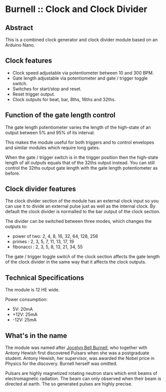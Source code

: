 # Burnell :: Clock and Clock Divider

## Abstract
This is a combined clock generator and clock divider module based on an Arduino Nano.

## Clock features
- Clock speed adjustable via potentiometer between 10 and 300 BPM.
- Gate length adjustable via potentiometer and gate / trigger toggle switch.
- Switches for start/stop and reset.
- Reset trigger output.
- Clock outputs for beat, bar, 8ths, 16ths and 32ths.

## Function of the gate length control
The gate length potentiometer varies the length of the high-state of an output between 5% and 95% of its interval.

This makes the module useful for both triggers and to control envelopes and similar modules which require long gates.

When the gate / trigger switch is in the trigger position then the high-state length of all outputs equals that of the 32ths output instead. You can still control the 32ths output gate length with the gate length potentiometer as before.

## Clock divider features
The clock divider section of the module has an external clock input so you can use it to divide an external pulse just as well as the internal clock. By default the clock divider is normalled to the bar output of the clock section.

The divider can be switched between three modes, which changes the outputs to:
- power of two: 2, 4, 8, 16, 32, 64, 128, 256
- primes      : 2, 3, 5, 7, 11, 13, 17,  19
- fibonacci   : 2, 3, 5, 8, 13, 21, 34,  55

The gate / trigger toggle switch of the clock section affects the gate length of the clock divider in the same way that it affects the clock outputs.


## Technical Specifications
The module is 12 HE wide.

Power consumption:
- 5V: 20mA
- +12V: 25mA
- -12V: 25mA

## What's in the name
The module was named after [Jocelyn Bell Burnell](https://en.wikipedia.org/wiki/Jocelyn_Bell_Burnell), who together with Antony Hewish first discovered Pulsars when she was a postgraduate student. Antony Hewish, her supervisor, was awarded the Nobel price in Physics for the discovery. Burnell herself was omitted.

Pulsars are highly magnetized rotating neutron stars which emit beams of electromagnetic radiation. The beam can only observed when their beam is directed at earth. The so generated pulses are highly precise.
